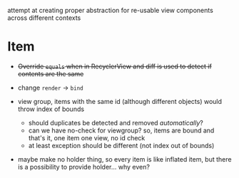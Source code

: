 attempt at creating proper abstraction for re-usable view components across different contexts

# Item
* ~~Override `equals` when in RecyclerView and diff is used to detect if contents are the same~~

* change `render` -> `bind`
* view group, items with the same id (although different objects) would throw index of bounds
  * should duplicates be detected and removed _automatically_?
  * can we have no-check for viewgroup? so, items are bound and that's it, one item one view, no id check
  * at least exception should be different (not index out of bounds)
* maybe make no holder thing, so every item is like inflated item, but there is a possibility to provide holder... why even?